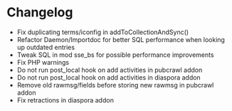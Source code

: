 # Changelog

*  Fix duplicating terms/iconfig in addToCollectionAndSync()
* Refactor Daemon/Importdoc for better SQL performance when looking up outdated entries
* Tweak SQL in mod sse_bs for possible performance improvements
* Fix PHP warnings
* Do not run post_local hook on add activities in pubcrawl addon
* Do not run post_local hook on add activities in diaspora addon
* Remove old rawmsg/fields before storing new rawmsg in pubcrawl addon
* Fix retractions in diaspora addon

